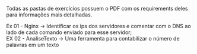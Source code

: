 Todas as pastas de exercícios possuem o PDF com os requirements deles para informações mais detalhadas. </br>

Ex 01 - Nginx -> Identificar os ips dos servidores e comentar com o DNS ao lado de cada comando enviado para esse servidor; </br>
EX 02 - AnaliseTexto -> Uma ferramenta para contabilizar o número de palavras em um texto
